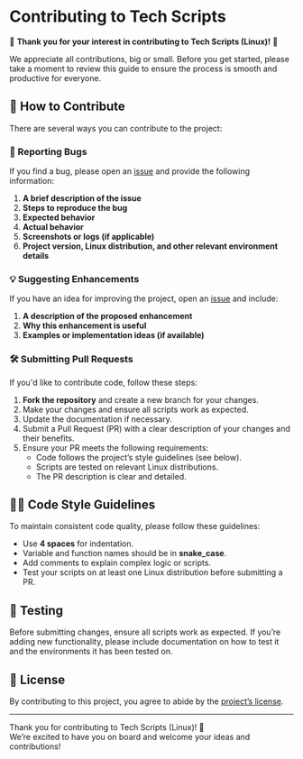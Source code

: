 # Contributing to Tech Scripts

🎉 **Thank you for your interest in contributing to Tech Scripts (Linux)!** 🎉

We appreciate all contributions, big or small. Before you get started, please take a moment to review this guide to ensure the process is smooth and productive for everyone.

## 🤝 How to Contribute

There are several ways you can contribute to the project:

### 🐛 Reporting Bugs
If you find a bug, please open an [issue](https://github.com/tech-scripts/linux/issues) and provide the following information:

1. **A brief description of the issue**  
2. **Steps to reproduce the bug**  
3. **Expected behavior**  
4. **Actual behavior**  
5. **Screenshots or logs (if applicable)**  
6. **Project version, Linux distribution, and other relevant environment details**

### 💡 Suggesting Enhancements
If you have an idea for improving the project, open an [issue](https://github.com/tech-scripts/linux/issues) and include:

1. **A description of the proposed enhancement**  
2. **Why this enhancement is useful**  
3. **Examples or implementation ideas (if available)**

### 🛠️ Submitting Pull Requests
If you'd like to contribute code, follow these steps:

1. **Fork the repository** and create a new branch for your changes.  
2. Make your changes and ensure all scripts work as expected.  
3. Update the documentation if necessary.  
4. Submit a Pull Request (PR) with a clear description of your changes and their benefits.  
5. Ensure your PR meets the following requirements:
   - Code follows the project’s style guidelines (see below).  
   - Scripts are tested on relevant Linux distributions.  
   - The PR description is clear and detailed.  

## 🧑‍💻 Code Style Guidelines

To maintain consistent code quality, please follow these guidelines:

- Use **4 spaces** for indentation.  
- Variable and function names should be in **snake_case**.  
- Add comments to explain complex logic or scripts.  
- Test your scripts on at least one Linux distribution before submitting a PR.  

## 🧪 Testing

Before submitting changes, ensure all scripts work as expected. If you’re adding new functionality, please include documentation on how to test it and the environments it has been tested on.

## 📜 License

By contributing to this project, you agree to abide by the [project’s license](LICENSE).

---

Thank you for contributing to Tech Scripts (Linux)! 🚀  
We’re excited to have you on board and welcome your ideas and contributions!
